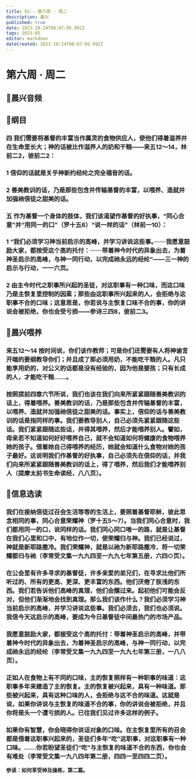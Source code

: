 ```yaml
---
title: 02---第六周 · 周二
description: 晨兴
published: true
date: 2023-10-24T08:07:05.992Z
tags: 2023-05
editor: markdown
dateCreated: 2023-10-24T08:07:05.992Z
---
```


# 第六周 · 周二
## 🎵晨兴音频

## 📖纲目

### 四  我们需要将基督的丰富当作属灵的食物供应人，使他们得着滋养并在生命里长大；神的话被比作滋养人的奶和干粮——来五12～14，林前二2，彼前二2：

### 1  信仰的话就是关乎神新约经纶之完全福音的话。

### 2  善美教训的话，乃是那些包含并传输基督的丰富，以喂养、造就并加强祂信徒之甜美的话。

### 五  作为基督一个身体的肢体，我们该渴望作基督的好执事，“同心合意”并“用同一的口”（罗十五6）“说一样的话”（林前一10）：

### 1   “我们必须学习神当前启示的高峰，并学习讲说这些事。······我愿意鼓励大家，都按受这个高的托付：······带着神今时代的异象出去，为着神圣启示的高峰，与神一同行动，以完成祂永远的经纶”——三一神的启示与行动，一一六页。

### 2  由主今时代之职事所兴起的圣徒，对这职事有一种口味，而这口味乃是主恢复里控制的因素；那些由这职事所兴起来的人，会拒绝与这职事不合的口味；这意思是，你若说与主恢复口味不合的事，你的讲说会被拒绝，你也会受亏损——参诗三四8，彼前二3。

## 📖晨兴喂养

### **来五12～14    按时间说，你们该作教师；可是你们还需要有人将神谕言开端的要纲教导你们；并且成了那必须用奶，不能吃干粮的人。凡只能享用奶的，对公义的话都是没有经验的，因为他是婴孩；只有长成的人，才能吃干粮……。**

### 按照提前四章六节所说，我们也该在我们向来所紧紧跟随善美教训的话上，得着喂养。善美教训的话，乃是那些包含并传输基督的丰富，以喂养、造就并加强祂信徒之甜美的话。事实上，信仰的话与善美教训的话是指同样的事。我们要教导别人，自己必须先紧紧跟随这些话。我们紧紧跟随这些话，并得其喂养，然后才能喂养别人。譬如，母亲若不知道如何好好喂养自己，就不会知道如何将健康的食物喂养她的孩子。借着她自己得喂养的经历，她就会知道什么食物对她的孩子最好。这说明我们作基督的好执事，自己必须先在信仰的话，并我们向来所紧紧跟随善美教训的话上，得了喂养，然后我们才能喂养别人（提摩太前书生命读经，八八页）。

## 📖信息选读

### 我们在接纳信徒过召会生活等等的生活上，要照着基督耶稣，彼此思念相同的事，同心合意荣耀神（罗十五5～7）。当我们同心合意时，我们都用同一的口，说同样的话。我们同心同口唯一的路，就是让基督在我们心里和口中，有地位作一切，使荣耀归与神。我们已经说过，神就是新耶路撒冷。我们荣耀神，就是以祂为新耶路撒冷，将一切荣耀都归与祂（李常受文集一九九四至一九九七年第五册，六四○页）。

### 在公会里有许多寻求的基督徒，许多亲爱的弟兄们，在寻求比他们所听过的、所有的更高、更深、更丰富的东西。他们厌倦了肤浅的东西。我们若告诉他们高峰的真理，他们会醒过来。起初他们可能会反对，但他们渐渐地会找到真理。那么我们该作什么？我们必须学习神当前启示的高峰，并学习讲说这些事。我们必须去，我们也必须说。我信今天这启示的高峰，要成为今日基督徒中间最热门的市场产品。

### 我愿意鼓励大家，都接受这个高的托付：带着神圣启示的高峰，并带着神今时代的异象出去，为着神圣启示的高峰，与神一同行动，以完成祂永远的经纶（李常受文集一九九四至一九九七年第三册，一八八页）。

### 正如人在食物上有不同的口味，主的恢复照样有一种职事的味道：这职事多年来建造了主的恢复。主的恢复被兴起来，具有一种味道。那些被兴起来，具有这种口味的人，会拒绝与这不合的味道。这就是说，如果你讲说与主恢复的味道不合的事，你的讲说会被拒绝，并且你将是头一个遭亏损的人。已往我们见过许多这样的例子。

### 如果你有智慧，你会晓得你说话对象的口味。在主恢复里所有的召会都是借着这职事兴起来的，圣徒们多年“吃”这职事，对这职事有一种口味。……你若盼望圣徒们“吃”与主恢复的味道不合的东西，你也会有难处（李常受文集一九八四年第二册，四四一至四四二页）。

**参读：如何享受神及操练，第二篇。**
<!-- Google tag (gtag.js) -->
<script async src="https://www.googletagmanager.com/gtag/js?id=G-1P8709Z16T"></script>
<script>
  window.dataLayer = window.dataLayer || [];
  function gtag(){dataLayer.push(arguments);}
  gtag('js', new Date());

  gtag('config', 'G-1P8709Z16T');
</script>